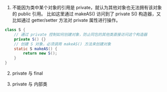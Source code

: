1. 不能因为类中某个对象的引用是 private，就认为其他对象也无法拥有该对象的 public 引用。
比如这里通过 makeAS() 访问到了 private S() 构造器，又比如通过 getter/setter 方法对 private 属性进行操作。
```java
class S {
    // 通过 private 控制如何创建对象，防止同包的其他类直接访问这个构造器
    private S() {}
    // 创建 S 对象，必须调用 makeAS() 方法来创建对象
    static S makeAS() {
        return new S();
    }
}
```

2. private 与 final

3. private 与 内部类
